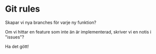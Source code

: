 # Git rules

Skapar vi nya branches för varje ny funktion? 

Om vi hittar en feature som inte än är implementerad, skriver vi en notis i "issues"?

Ha det gött!
